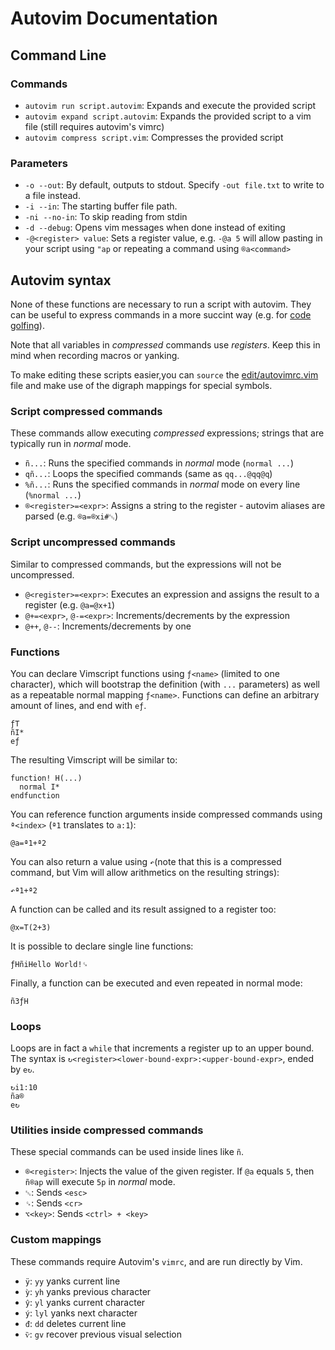# Autovim Documentation

## Command Line

### Commands

* `autovim run script.autovim`: Expands and execute the provided script
* `autovim expand script.autovim`: Expands the provided script to a vim file (still requires autovim's vimrc)
* `autovim compress script.vim`: Compresses the provided script

### Parameters

* `-o --out`: By default, outputs to stdout. Specify `-out file.txt` to write to a file instead.
* `-i --in`: The starting buffer file path.
* `-ni --no-in`: To skip reading from stdin
* `-d --debug`: Opens vim messages when done instead of exiting
* `-@<register> value`: Sets a register value, e.g. `-@a 5` will allow pasting in your script using `"ap` or repeating a command using `®a<command>`

## Autovim syntax

None of these functions are necessary to run a script with autovim. They can be useful to express commands in a more succint way (e.g. for [code golfing](https://codegolf.stackexchange.com)).

Note that all variables in *compressed* commands use *registers*. Keep this in mind when recording macros or yanking.

To make editing these scripts easier,you can `source` the [edit/autovimrc.vim](edit/autovimrc.vim) file and make use of the digraph mappings for special symbols.

### Script compressed commands

These commands allow executing *compressed* expressions; strings that are typically run in *normal* mode.

* `ñ...`: Runs the specified commands in _normal_ mode (`normal ...`)
* `qñ...`: Loops the specified commands (same as `qq...@qq@q`)
* `%ñ...`: Runs the specified commands in _normal_ mode on every line (`%normal ...`)
* `®<register>=<expr>`: Assigns a string to the register - autovim aliases are parsed (e.g. `®a=®xi#␛`)

### Script uncompressed commands

Similar to compressed commands, but the expressions will not be uncompressed.

* `@<register>=<expr>`: Executes an expression and assigns the result to a register (e.g. `@a=@x+1`)
* `@+=<expr>`, `@-=<expr>`: Increments/decrements by the expression
* `@++`, `@--`: Increments/decrements by one

### Functions

You can declare Vimscript functions using `ƒ<name>` (limited to one character), which will bootstrap the definition (with `...` parameters) as well as a repeatable normal mapping `ƒ<name>`. Functions can define an arbitrary amount of lines, and end with `eƒ`.

    ƒT
    ñI*
    eƒ

The resulting Vimscript will be similar to:

    function! H(...)
      normal I*
    endfunction

You can reference function arguments inside compressed commands using `ª<index>` (`ª1` translates to `a:1`):

    @a=ª1+ª2

You can also return a value using `↶`(note that this is a compressed command, but Vim will allow arithmetics on the resulting strings):

    ↶ª1+ª2

A function can be called and its result assigned to a register too:

    @x=T(2+3)

It is possible to declare single line functions:

    ƒHñiHello World!␍

Finally, a function can be executed and even repeated in normal mode:

    ñ3ƒH

### Loops

Loops are in fact a `while` that increments a register up to an upper bound. The syntax is `↻<register><lower-bound-expr>:<upper-bound-expr>`, ended by `e↻`.

    ↻i1:10
    ña®
    e↻

### Utilities inside compressed commands

These special commands can be used inside lines like `ñ`.

* `®<register>`: Injects the value of the given register. If `@a` equals `5`, then `ñ®ap` will execute `5p` in _normal_ mode.
* `␛`: Sends `<esc>`
* `␍`: Sends `<cr>`
* `⌥<key>`: Sends `<ctrl> + <key>`

### Custom mappings

These commands require Autovim's `vimrc`, and are run directly by Vim.

* `ÿ`: `yy` yanks current line
* `ỳ`: `yh` yanks previous character
* `ŷ`: `yl` yanks current character
* `ý`: `lyl` yanks next character
* `đ`: `dd` deletes current line
* `ѷ`: `gv` recover previous visual selection
